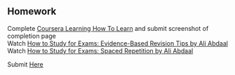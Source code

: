 ## Homework

Complete [Coursera Learning How To Learn](https://www.coursera.org/learn/learning-how-to-learn) and submit screenshot of completion page  
Watch [How to Study for Exams: Evidence-Based Revision Tips by Ali Abdaal](https://www.youtube.com/watch?v=ukLnPbIffxE)  
Watch [How to Study for Exams: Spaced Repetition by Ali Abdaal](https://www.youtube.com/watch?v=Z-zNHHpXoMM)

Submit [Here](https://docs.google.com/forms/d/e/1FAIpQLScFLlI8YxOuqhQDtLdB_2KbMBTFx9kJmy9D42zbOkuebhFZxw/viewform)
